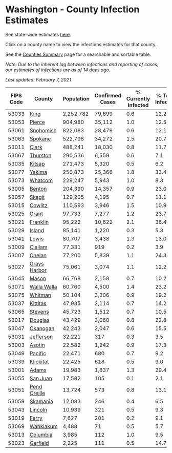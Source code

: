 # Washington - County Infection Estimates

See state-wide estimates [here](/infections/us-wa).

Click on a county name to view the infections estimates for that county.

See the [Counties Summary](/infections/summary-counties) page for a searchable and sortable table.

*Note: Due to the inherent lag between infections and reporting of cases, our estimates of infections are as of 14 days ago.*

*Last updated: February 7, 2021*

|   FIPS Code |                       County |   Population |   Confirmed Cases |   % Currently Infected |   % Total Infected |
|-------------|------------------------------|--------------|-------------------|------------------------|--------------------|
|       53033 |                 [King](king) |    2,252,782 |            79,699 |                    0.6 |               12.2 |
|       53053 |             [Pierce](pierce) |      904,980 |            35,112 |                    1.0 |               12.5 |
|       53061 |       [Snohomish](snohomish) |      822,083 |            28,479 |                    0.6 |               12.1 |
|       53063 |           [Spokane](spokane) |      522,798 |            34,272 |                    1.5 |               20.7 |
|       53011 |               [Clark](clark) |      488,241 |            18,030 |                    0.8 |               11.7 |
|       53067 |         [Thurston](thurston) |      290,536 |             6,559 |                    0.6 |                7.1 |
|       53035 |             [Kitsap](kitsap) |      271,473 |             5,320 |                    0.5 |                6.2 |
|       53077 |             [Yakima](yakima) |      250,873 |            25,366 |                    1.8 |               33.4 |
|       53073 |           [Whatcom](whatcom) |      229,247 |             5,943 |                    1.0 |                8.3 |
|       53005 |             [Benton](benton) |      204,390 |            14,357 |                    0.9 |               23.0 |
|       53057 |             [Skagit](skagit) |      129,205 |             4,195 |                    0.7 |               11.1 |
|       53015 |           [Cowlitz](cowlitz) |      110,593 |             3,946 |                    1.5 |               10.9 |
|       53025 |               [Grant](grant) |       97,733 |             7,277 |                    1.2 |               23.7 |
|       53021 |         [Franklin](franklin) |       95,222 |            10,622 |                    2.1 |               36.4 |
|       53029 |             [Island](island) |       85,141 |             1,220 |                    0.3 |                5.3 |
|       53041 |               [Lewis](lewis) |       80,707 |             3,438 |                    1.3 |               13.0 |
|       53009 |           [Clallam](clallam) |       77,331 |               919 |                    0.2 |                3.9 |
|       53007 |             [Chelan](chelan) |       77,200 |             5,839 |                    1.1 |               24.3 |
|       53027 | [Grays Harbor](grays-harbor) |       75,061 |             3,074 |                    1.1 |               12.2 |
|       53045 |               [Mason](mason) |       66,768 |             2,158 |                    0.7 |               10.2 |
|       53071 |   [Walla Walla](walla-walla) |       60,760 |             4,500 |                    1.4 |               23.2 |
|       53075 |           [Whitman](whitman) |       50,104 |             3,206 |                    0.9 |               19.2 |
|       53037 |         [Kittitas](kittitas) |       47,935 |             2,114 |                    0.7 |               14.2 |
|       53065 |           [Stevens](stevens) |       45,723 |             1,512 |                    0.7 |               10.5 |
|       53017 |           [Douglas](douglas) |       43,429 |             3,060 |                    0.8 |               22.8 |
|       53047 |         [Okanogan](okanogan) |       42,243 |             2,047 |                    0.6 |               15.5 |
|       53031 |       [Jefferson](jefferson) |       32,221 |               317 |                    0.3 |                3.5 |
|       53003 |             [Asotin](asotin) |       22,582 |             1,242 |                    0.9 |               17.3 |
|       53049 |           [Pacific](pacific) |       22,471 |               680 |                    0.7 |                9.2 |
|       53039 |       [Klickitat](klickitat) |       22,425 |               618 |                    0.5 |                9.0 |
|       53001 |               [Adams](adams) |       19,983 |             1,837 |                    1.3 |               29.4 |
|       53055 |         [San Juan](san-juan) |       17,582 |               105 |                    0.1 |                2.1 |
|       53051 | [Pend Oreille](pend-oreille) |       13,724 |               573 |                    0.8 |               13.1 |
|       53059 |         [Skamania](skamania) |       12,083 |               246 |                    0.4 |                6.5 |
|       53043 |           [Lincoln](lincoln) |       10,939 |               321 |                    0.5 |                9.3 |
|       53019 |               [Ferry](ferry) |        7,627 |               201 |                    0.2 |                9.1 |
|       53069 |       [Wahkiakum](wahkiakum) |        4,488 |                71 |                    0.5 |                5.7 |
|       53013 |         [Columbia](columbia) |        3,985 |               112 |                    1.0 |                9.5 |
|       53023 |         [Garfield](garfield) |        2,225 |               111 |                    0.5 |               14.7 |
